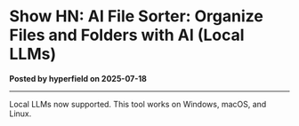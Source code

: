 # Show HN: AI File Sorter: Organize Files and Folders with AI (Local LLMs)

**Posted by hyperfield on 2025-07-18**

---

Local LLMs now supported. This tool works on Windows, macOS, and Linux.